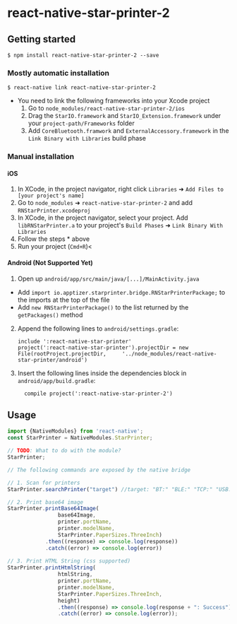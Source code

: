
# react-native-star-printer-2

## Getting started

`$ npm install react-native-star-printer-2 --save`

### Mostly automatic installation

`$ react-native link react-native-star-printer-2`

* You need to link the following frameworks into your Xcode project 
    1. Go to `node_modules/react-native-star-printer-2/ios`
    2. Drag the `StarIO.framework` and `StarIO_Extension.framework` under your `project-path/Frameworks` folder
    3. Add `CoreBluetooth.framwork` and `ExternalAccessory.framework` in the `Link Binary with Libraries` build phase

### Manual installation


#### iOS

1. In XCode, in the project navigator, right click `Libraries` ➜ `Add Files to [your project's name]`
2. Go to `node_modules` ➜ `react-native-star-printer-2` and add `RNStarPrinter.xcodeproj`
3. In XCode, in the project navigator, select your project. Add `libRNStarPrinter.a` to your project's `Build Phases` ➜ `Link Binary With Libraries`
4. Follow the steps * above
5. Run your project (`Cmd+R`)<

#### Android (Not Supported Yet)

1. Open up `android/app/src/main/java/[...]/MainActivity.java`
  - Add `import io.apptizer.starprinter.bridge.RNStarPrinterPackage;` to the imports at the top of the file
  - Add `new RNStarPrinterPackage()` to the list returned by the `getPackages()` method
2. Append the following lines to `android/settings.gradle`:
  	```
  	include ':react-native-star-printer'
  	project(':react-native-star-printer').projectDir = new File(rootProject.projectDir, 	'../node_modules/react-native-star-printer/android')
  	```
3. Insert the following lines inside the dependencies block in `android/app/build.gradle`:
  	```
      compile project(':react-native-star-printer-2')
  	```


## Usage
```javascript
import {NativeModules} from 'react-native';
const StarPrinter = NativeModules.StarPrinter;

// TODO: What to do with the module?
StarPrinter;

// The following commands are exposed by the native bridge

// 1. Scan for printers
StarPrinter.searchPrinter("target") //target: "BT:" "BLE:" "TCP:" "USB:"

// 2. Print base64 image
StarPrinter.printBase64Image(
                base64Image,
                printer.portName,
                printer.modelName,
                StarPrinter.PaperSizes.ThreeInch)
            .then((response) => console.log(response))
            .catch((error) => console.log(error))
            
// 3. Print HTML String (css supported)
StarPrinter.printHtmlString(
                htmlString,
                printer.portName,
                printer.modelName,
                StarPrinter.PaperSizes.ThreeInch,
                height)
                .then((response) => console.log(response + ": Success"))
                .catch((error) => console.log(error));
```

